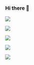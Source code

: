 ### Hi there 👋

<!--
**zanz9/zanz9** is a ✨ _special_ ✨ repository because its `README.md` (this file) appears on your GitHub profile.

Here are some ideas to get you started:

- 🔭 I’m currently working on ...
- 🌱 I’m currently learning ...
- 👯 I’m looking to collaborate on ...
- 🤔 I’m looking for help with ...
- 💬 Ask me about ...
- 📫 How to reach me: ...
- 😄 Pronouns: ...
- ⚡ Fun fact: ...
-->

![](https://github-profile-summary-cards.vercel.app/api/cards/profile-details?username=zanz9&theme=solarized_dark)

![](https://github-profile-summary-cards.vercel.app/api/cards/most-commit-language?username=zanz9&theme=solarized_dark)

![](https://github-profile-summary-cards.vercel.app/api/cards/repos-per-language?username=zanz9&theme=solarized_dark)

![](https://github-profile-summary-cards.vercel.app/api/cards/stats?username=zanz9&theme=solarized_dark)

![](https://github-profile-summary-cards.vercel.app/api/cards/productive-time?username=zanz9&theme=solarized_dark)
